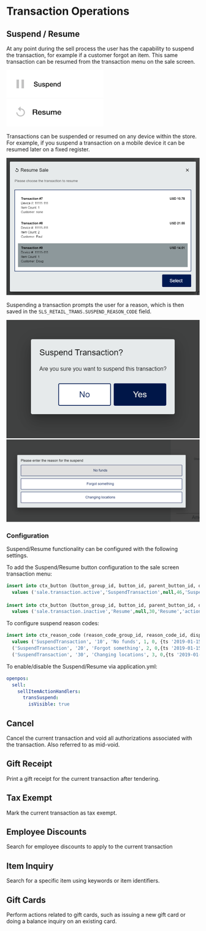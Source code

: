 # Transaction Operations

## Suspend / Resume

At any point during the sell process the user has the capability to suspend the transaction, for example if a customer forgot an item. This same transaction can be resumed from the transaction menu on the sale screen.

![SuspendButton](assets/suspend-tag.png)
![ResumeButton](assets/resume-transaction.png)

Transactions can be suspended or resumed on any device within the store.  For example, if you suspend a transaction on a mobile device it can be resumed later on a fixed register.

![ResumeTransaction](assets/resume-transaction-list.png)

Suspending a transaction prompts the user for a reason, which is then saved in the `SLS_RETAIL_TRANS.SUSPEND_REASON_CODE` field.

![SuspendYesNo](assets/suspend-yes-no.png)
![SuspendReason](assets/suspend-reason.png)

### Configuration

Suspend/Resume functionality can be configured with the following settings.

To add the Suspend/Resume button configuration to the sale screen transaction menu:

``` sql
insert into ctx_button (button_group_id, button_id, parent_button_id, display_order, button_name, button_type, button_value, enabled, icon_type, effective_start_time, effective_end_time, create_time, create_by, last_update_time, last_update_by)
  values ('sale.transaction.active','SuspendTransaction',null,46,'Suspend','action','SuspendTransaction',1,'SuspendAction',{ts '2018-12-27 13:43:09.000'},null,{ts '2018-12-27 13:43:09.000'},'test',{ts '2018-12-27 13:43:09.000'},'you');

insert into ctx_button (button_group_id, button_id, parent_button_id, display_order, button_name, button_type, button_value, enabled, icon_type, effective_start_time, effective_end_time, create_time, create_by, last_update_time, last_update_by) 
  values ('sale.transaction.inactive','Resume',null,30,'Resume','action','Resume',1,'RetrieveAction',{ts '2019-01-18 10:23:09.000'},null,{ts '2019-01-18 10:23:09.000'},'test',{ts '2019-01-18 10:23:09.000'},'you');
```

To configure suspend reason codes:

``` sql
insert into ctx_reason_code (reason_code_group_id, reason_code_id, display_value, display_order, display_default, create_time, create_by, last_update_time, last_update_by)
  values ('SuspendTransaction', '10', 'No funds', 1, 0, {ts '2019-01-15 13:57:09.000'}, 'test',{ts '2019-01-15 13:57:09.000'}, 'you'),
  ('SuspendTransaction', '20', 'Forgot something', 2, 0,{ts '2019-01-15 13:57:09.000'},'test',{ts '2019-01-15 13:57:09.000'}, 'you'),
  ('SuspendTransaction', '30', 'Changing locations', 3, 0,{ts '2019-01-15 13:57:09.000'},'test',{ts '2019-01-15 13:57:09.000'}, 'you');
```

To enable/disable the Suspend/Resume via application.yml:

``` yml
openpos:
  sell:
    sellItemActionHandlers:
      transSuspend:
        isVisible: true
```

## Cancel

Cancel the current transaction and void all authorizations associated with the transaction. Also referred to as mid-void.

## Gift Receipt

Print a gift receipt for the current transaction after tendering.

## Tax Exempt

Mark the current transaction as tax exempt.

## Employee Discounts

Search for employee discounts to apply to the current transaction

## Item Inquiry

Search for a specific item using keywords or item identifiers.

## Gift Cards

Perform actions related to gift cards, such as issuing a new gift card or doing a balance inquiry on an existing card.

